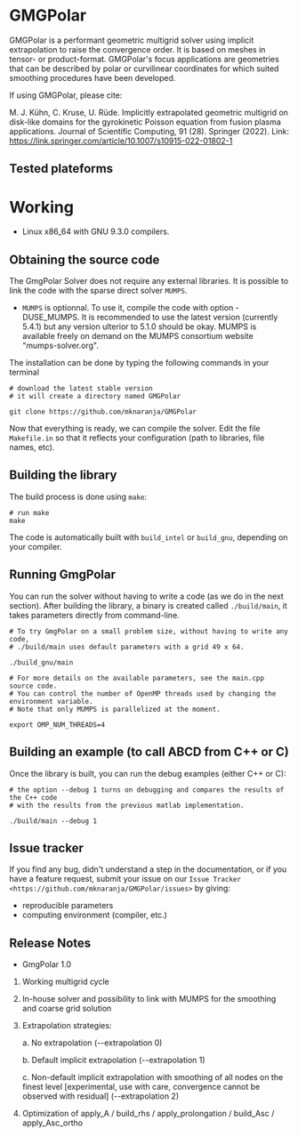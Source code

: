 GMGPolar
=======

GMGPolar is a performant geometric multigrid solver using implicit extrapolation to raise the convergence order. It is based on meshes in tensor- or product-format. GMGPolar's focus applications are geometries that can be described by polar or curvilinear coordinates for which suited smoothing procedures have been developed.

If using GMGPolar, please cite:

M. J. Kühn, C. Kruse, U. Rüde. Implicitly extrapolated geometric multigrid on disk-like domains for the gyrokinetic Poisson equation from fusion plasma applications. Journal of Scientific Computing, 91 (28). Springer (2022). Link: https://link.springer.com/article/10.1007/s10915-022-01802-1

Tested plateforms
-----------------

Working
=======

* Linux x86_64 with GNU 9.3.0  compilers.    

Obtaining the source code
-------------------------

The GmgPolar Solver does not require any external libraries.
It is possible to link the code with the sparse direct solver ``MUMPS``.

* ``MUMPS`` is optionnal. To use it, compile the code with option -DUSE_MUMPS. It is 
  recommended to use the latest version (currently 5.4.1) but any version ulterior 
  to 5.1.0 should be okay. MUMPS is available freely on demand on the MUMPS consortium 
  website "mumps-solver.org".
	
The installation can be done by typing the following commands in your terminal

    # download the latest stable version
    # it will create a directory named GMGPolar

    git clone https://github.com/mknaranja/GMGPolar

Now that everything is ready, we can compile the solver.
Edit the file ``Makefile.in`` so that it reflects your configuration (path to libraries, file 
names, etc).


Building the library
--------------------
          
The build process is done using ``make``:

    # run make
    make

The code is automatically built with `build_intel` or `build_gnu`, depending on your compiler.

Running GmgPolar
------------

You can run the solver without having to write a code (as we do in the next section). After building 
the library, a binary is created called ``./build/main``, it takes parameters directly from command-line.

   
    # To try GmgPolar on a small problem size, without having to write any code,
    # ./build/main uses default parameters with a grid 49 x 64.

    ./build_gnu/main

    # For more details on the available parameters, see the main.cpp source code.
    # You can control the number of OpenMP threads used by changing the environment variable.
    # Note that only MUMPS is parallelized at the moment.

    export OMP_NUM_THREADS=4
  

Building an example (to call ABCD from C++ or C)
-------------------------------------------------

Once the library is built, you can run the debug examples (either C++ or C):

    # the option --debug 1 turns on debugging and compares the results of the C++ code 
    # with the results from the previous matlab implementation.
   
    ./build/main --debug 1


Issue tracker
-------------
If you find any bug, didn't understand a step in the documentation, or if you
have a feature request, submit your issue on our
`Issue Tracker <https://github.com/mknaranja/GMGPolar/issues>`
by giving:

- reproducible parameters
- computing environment (compiler, etc.)


Release Notes
-------------
* GmgPolar 1.0
1) Working multigrid cycle
2) In-house solver and possibility to link with MUMPS for the smoothing and coarse grid solution
3) Extrapolation strategies:

	a. No extrapolation (--extrapolation 0)
	
	b. Default implicit extrapolation (--extrapolation 1)
	
	c. Non-default implicit extrapolation with smoothing of all nodes on the finest level [experimental, use with care, convergence cannot be observed with residual] (--extrapolation 2)
4) Optimization of apply_A / build_rhs / apply_prolongation / build_Asc / apply_Asc_ortho
